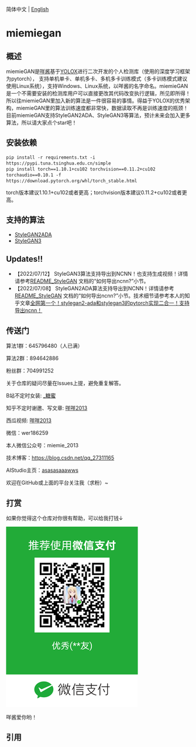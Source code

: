 简体中文 | [English](README_en.md)

# miemiegan

## 概述
miemieGAN是[咩酱](https://github.com/miemie2013)基于[YOLOX](https://github.com/Megvii-BaseDetection/YOLOX)进行二次开发的个人检测库（使用的深度学习框架为pytorch）， 支持单机单卡、单机多卡、多机多卡训练模式（多卡训练模式建议使用Linux系统），支持Windows、Linux系统，以咩酱的名字命名。miemieGAN是一个不需要安装的检测库用户可以直接更改其代码改变执行逻辑，所见即所得！所以往miemieGAN里加入新的算法是一件很容易的事情。得益于YOLOX的优秀架构，miemieGAN里的算法训练速度都非常快，数据读取不再是训练速度的瓶颈！目前miemieGAN支持StyleGAN2ADA、StyleGAN3等算法，预计未来会加入更多算法，所以请大家点个star吧！


## 安装依赖

```
pip install -r requirements.txt -i https://pypi.tuna.tsinghua.edu.cn/simple
pip install torch==1.10.1+cu102 torchvision==0.11.2+cu102 torchaudio==0.10.1 -f https://download.pytorch.org/whl/torch_stable.html
```
torch版本建议1.10.1+cu102或者更高；torchvision版本建议0.11.2+cu102或者更高。

## 支持的算法

- [StyleGAN2ADA](docs/README_StyleGAN.md)
- [StyleGAN3](docs/README_StyleGAN.md)

## Updates!!
* 【2022/07/12】 StyleGAN3算法支持导出到NCNN！也支持生成视频！详情请参考[README_StyleGAN](docs/README_StyleGAN.md) 文档的“如何导出ncnn?”小节。
* 【2022/07/08】 StyleGAN2ADA算法支持导出到NCNN！详情请参考[README_StyleGAN](docs/README_StyleGAN.md) 文档的“如何导出ncnn?”小节。技术细节请参考本人的知乎文章[全网第一个！stylegan2-ada和stylegan3的pytorch实现二合一！支持导出ncnn！](https://zhuanlan.zhihu.com/p/539140181)

## 传送门

算法1群：645796480（人已满） 

算法2群：894642886 

粉丝群：704991252

关于仓库的疑问尽量在Issues上提，避免重复解答。

B站不定时女装: [_糖蜜](https://space.bilibili.com/646843384)

知乎不定时谢邀、写文章: [咩咩2013](https://www.zhihu.com/people/mie-mie-2013)

西瓜视频: [咩咩2013](https://www.ixigua.com/home/2088721227199148/?list_entrance=search)

微信：wer186259

本人微信公众号：miemie_2013

技术博客：https://blog.csdn.net/qq_27311165

AIStudio主页：[asasasaaawws](https://aistudio.baidu.com/aistudio/personalcenter/thirdview/165135)

欢迎在GitHub或上面的平台关注我（求粉）~


## 打赏

如果你觉得这个仓库对你很有帮助，可以给我打钱↓

![Example 0](weixin/sk.png)

咩酱爱你哟！


## 引用

```
```
